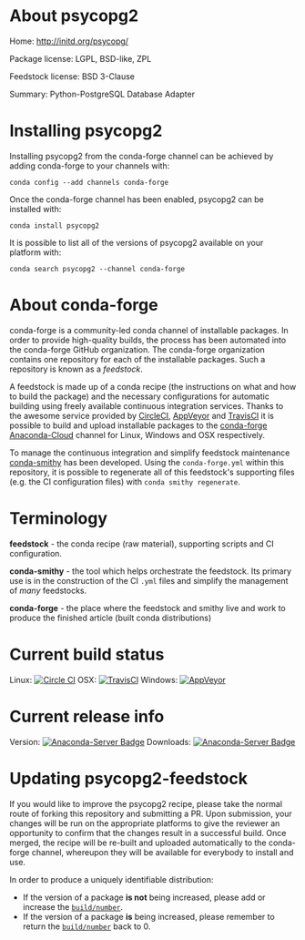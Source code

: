 About psycopg2
==============

Home: http://initd.org/psycopg/

Package license: LGPL, BSD-like, ZPL

Feedstock license: BSD 3-Clause

Summary: Python-PostgreSQL Database Adapter



Installing psycopg2
===================

Installing psycopg2 from the conda-forge channel can be achieved by adding conda-forge to your channels with:

```
conda config --add channels conda-forge
```

Once the conda-forge channel has been enabled, psycopg2 can be installed with:

```
conda install psycopg2
```

It is possible to list all of the versions of psycopg2 available on your platform with:

```
conda search psycopg2 --channel conda-forge
```


About conda-forge
=================

conda-forge is a community-led conda channel of installable packages.
In order to provide high-quality builds, the process has been automated into the
conda-forge GitHub organization. The conda-forge organization contains one repository
for each of the installable packages. Such a repository is known as a *feedstock*.

A feedstock is made up of a conda recipe (the instructions on what and how to build
the package) and the necessary configurations for automatic building using freely
available continuous integration services. Thanks to the awesome service provided by
[CircleCI](https://circleci.com/), [AppVeyor](http://www.appveyor.com/)
and [TravisCI](https://travis-ci.org/) it is possible to build and upload installable
packages to the [conda-forge](https://anaconda.org/conda-forge)
[Anaconda-Cloud](http://docs.anaconda.org/) channel for Linux, Windows and OSX respectively.

To manage the continuous integration and simplify feedstock maintenance
[conda-smithy](http://github.com/conda-forge/conda-smithy) has been developed.
Using the ``conda-forge.yml`` within this repository, it is possible to regenerate all of
this feedstock's supporting files (e.g. the CI configuration files) with ``conda smithy regenerate``.


Terminology
===========

**feedstock** - the conda recipe (raw material), supporting scripts and CI configuration.

**conda-smithy** - the tool which helps orchestrate the feedstock.
                   Its primary use is in the construction of the CI ``.yml`` files
                   and simplify the management of *many* feedstocks.

**conda-forge** - the place where the feedstock and smithy live and work to
                  produce the finished article (built conda distributions)

Current build status
====================

Linux: [![Circle CI](https://circleci.com/gh/conda-forge/psycopg2-feedstock.svg?style=svg)](https://circleci.com/gh/conda-forge/psycopg2-feedstock)
OSX: [![TravisCI](https://travis-ci.org/conda-forge/psycopg2-feedstock.svg?branch=master)](https://travis-ci.org/conda-forge/psycopg2-feedstock)
Windows: [![AppVeyor](https://ci.appveyor.com/api/projects/status/github/conda-forge/psycopg2-feedstock?svg=True)](https://ci.appveyor.com/project/conda-forge/psycopg2-feedstock/branch/master)

Current release info
====================
Version: [![Anaconda-Server Badge](https://anaconda.org/conda-forge/psycopg2/badges/version.svg)](https://anaconda.org/conda-forge/psycopg2)
Downloads: [![Anaconda-Server Badge](https://anaconda.org/conda-forge/psycopg2/badges/downloads.svg)](https://anaconda.org/conda-forge/psycopg2)


Updating psycopg2-feedstock
===========================

If you would like to improve the psycopg2 recipe, please take the normal
route of forking this repository and submitting a PR. Upon submission, your changes will
be run on the appropriate platforms to give the reviewer an opportunity to confirm that the
changes result in a successful build. Once merged, the recipe will be re-built and uploaded
automatically to the conda-forge channel, whereupon they will be available for everybody to
install and use.

In order to produce a uniquely identifiable distribution:
 * If the version of a package **is not** being increased, please add or increase
   the [``build/number``](http://conda.pydata.org/docs/building/meta-yaml.html#build-number-and-string).
 * If the version of a package **is** being increased, please remember to return
   the [``build/number``](http://conda.pydata.org/docs/building/meta-yaml.html#build-number-and-string)
   back to 0.
